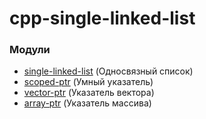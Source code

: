 # cpp-single-linked-list

### Модули

- [single-linked-list](https://github.com/AlexeyShalaev/cpp-single-linked-list/blob/main/search-server/single-linked-list.h) (Односвязный список)
- [scoped-ptr](https://github.com/AlexeyShalaev/cpp-single-linked-list/blob/main/search-server/scoped-ptr.h) (Умный указатель)
- [vector-ptr](https://github.com/AlexeyShalaev/cpp-single-linked-list/blob/main/search-server/vector-ptr.h) (Указатель вектора)
- [array-ptr](https://github.com/AlexeyShalaev/cpp-single-linked-list/blob/main/search-server/array-ptr.h) (Указатель массива)
